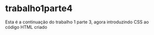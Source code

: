 # trabalho1parte4
 Esta é a continuação do trabalho 1 parte 3, agora introduzindo CSS ao código HTML criado

